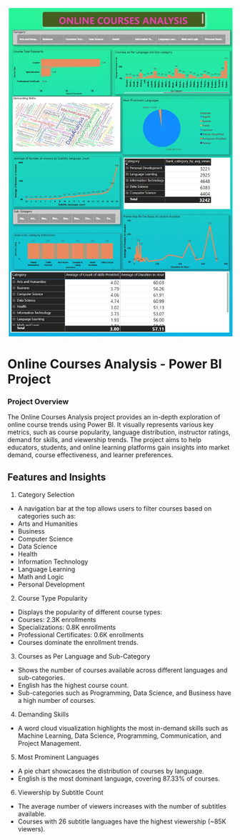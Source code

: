 ![Alt Text](Online_Courses_Analysis.jpg)


# Online Courses Analysis - Power BI Project

### Project Overview

The Online Courses Analysis project provides an in-depth exploration of online course trends using Power BI. It visually represents various key metrics, such as course popularity, language distribution, instructor ratings, demand for skills, and viewership trends. The project aims to help educators, students, and online learning platforms gain insights into market demand, course effectiveness, and learner preferences.

## Features and Insights

1. Category Selection

* A navigation bar at the top allows users to filter courses based on categories such as:
* Arts and Humanities
* Business
* Computer Science
* Data Science
* Health
* Information Technology
* Language Learning
* Math and Logic
* Personal Development

2. Course Type Popularity

* Displays the popularity of different course types:
* Courses: 2.3K enrollments
* Specializations: 0.8K enrollments
* Professional Certificates: 0.6K enrollments
* Courses dominate the enrollment trends.

3. Courses as Per Language and Sub-Category

* Shows the number of courses available across different languages and sub-categories.
* English has the highest course count.
* Sub-categories such as Programming, Data Science, and Business have a high number of courses.

4. Demanding Skills

* A word cloud visualization highlights the most in-demand skills such as Machine Learning, Data Science, Programming, Communication, and Project Management.

5. Most Prominent Languages

* A pie chart showcases the distribution of courses by language.
* English is the most dominant language, covering 87.33% of courses.

6. Viewership by Subtitle Count

* The average number of viewers increases with the number of subtitles available.
* Courses with 26 subtitle languages have the highest viewership (~85K viewers).